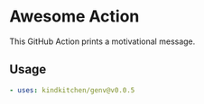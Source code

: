 # Awesome Action

This GitHub Action prints a motivational message.

## Usage

```yaml
- uses: kindkitchen/genv@v0.0.5
```
